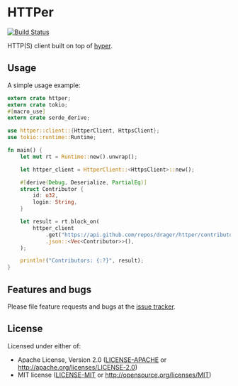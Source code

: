 # HTTPer
[![Build Status](https://travis-ci.org/drager/httper.svg?branch=master)](https://travis-ci.org/drager/httper)

HTTP(S) client built on top of [hyper](https://github.com/hyperium/hyper/).

## Usage

A simple usage example:

```rust
extern crate httper;
extern crate tokio;
#[macro_use]
extern crate serde_derive;

use httper::client::{HttperClient, HttpsClient};
use tokio::runtime::Runtime;

fn main() {
    let mut rt = Runtime::new().unwrap();

    let httper_client = HttperClient::<HttpsClient>::new();

    #[derive(Debug, Deserialize, PartialEq)]
    struct Contributor {
        id: u32,
        login: String,
    }

    let result = rt.block_on(
        httper_client
            .get("https://api.github.com/repos/drager/httper/contributors")
            .json::<Vec<Contributor>>(),
    );

    println!("Contributors: {:?}", result);
}
```

## Features and bugs

Please file feature requests and bugs at the [issue tracker][tracker].

[tracker]: https://github.com/drager/httper/issues

## License
Licensed under either of:

* Apache License, Version 2.0 ([LICENSE-APACHE](LICENSE-APACHE) or http://apache.org/licenses/LICENSE-2.0)
* MIT license ([LICENSE-MIT](LICENSE-MIT) or http://opensource.org/licenses/MIT)

